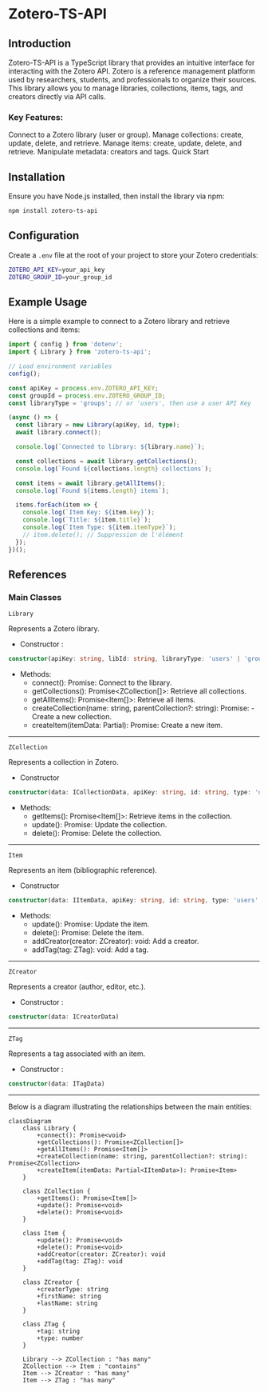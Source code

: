 # Zotero-TS-API

## Introduction
Zotero-TS-API is a TypeScript library that provides an intuitive interface for interacting with the Zotero API. Zotero is a reference management platform used by researchers, students, and professionals to organize their sources. This library allows you to manage libraries, collections, items, tags, and creators directly via API calls.

### Key Features:
Connect to a Zotero library (user or group).
Manage collections: create, update, delete, and retrieve.
Manage items: create, update, delete, and retrieve.
Manipulate metadata: creators and tags.
Quick Start

## Installation
Ensure you have Node.js installed, then install the library via npm:
```bash
npm install zotero-ts-api
```

## Configuration
Create a `.env` file at the root of your project to store your Zotero credentials:
```bash
ZOTERO_API_KEY=your_api_key
ZOTERO_GROUP_ID=your_group_id
```

## Example Usage
Here is a simple example to connect to a Zotero library and retrieve collections and items:
```typescript
import { config } from 'dotenv';
import { Library } from 'zotero-ts-api';

// Load environment variables
config();

const apiKey = process.env.ZOTERO_API_KEY;
const groupId = process.env.ZOTERO_GROUP_ID;
const libraryType = 'groups'; // or 'users', then use a user API Key

(async () => {
  const library = new Library(apiKey, id, type);
  await library.connect();

  console.log(`Connected to library: ${library.name}`);

  const collections = await library.getCollections();
  console.log(`Found ${collections.length} collections`);

  const items = await library.getAllItems();
  console.log(`Found ${items.length} items`);

  items.forEach(item => {
    console.log(`Item Key: ${item.key}`);
    console.log(`Title: ${item.title}`);
    console.log(`Item Type: ${item.itemType}`);
    // item.delete(); // Suppression de l'élément    
  });
})();
```
## References
### Main Classes
`Library`

Represents a Zotero library.

- Constructor :
```typescript
constructor(apiKey: string, libId: string, libraryType: 'users' | 'groups')
```

- Methods:
    - connect(): Promise<void>: Connect to the library.
    - getCollections(): Promise<ZCollection[]>: Retrieve all collections.
    - getAllItems(): Promise<Item[]>: Retrieve all items.
    - createCollection(name: string, parentCollection?: string): Promise<ZCollection>:     - Create a new collection.
    - createItem(itemData: Partial<IItemData>): Promise<Item>: Create a new item.

---
`ZCollection`

Represents a collection in Zotero.
- Constructor
```typescript
constructor(data: ICollectionData, apiKey: string, id: string, type: 'users' | 'groups')
```
- Methods:
    - getItems(): Promise<Item[]>: Retrieve items in the collection.
    - update(): Promise<void>: Update the collection.
    - delete(): Promise<void>: Delete the collection.

---

`Item`

Represents an item (bibliographic reference).

- Constructor
```typescript
constructor(data: IItemData, apiKey: string, id: string, type: 'users' | 'groups')
```

- Methods:
    - update(): Promise<void>: Update the item.
    - delete(): Promise<void>: Delete the item.
    - addCreator(creator: ZCreator): void: Add a creator.
    - addTag(tag: ZTag): void: Add a tag.
---
`ZCreator`

Represents a creator (author, editor, etc.).

- Constructor :
```typescript
constructor(data: ICreatorData)
```
---
`ZTag`

Represents a tag associated with an item.

- Constructor :
```typescript
constructor(data: ITagData)
```
---
Below is a diagram illustrating the relationships between the main entities:

```mermaid
classDiagram
    class Library {
        +connect(): Promise<void>
        +getCollections(): Promise<ZCollection[]>
        +getAllItems(): Promise<Item[]>
        +createCollection(name: string, parentCollection?: string): Promise<ZCollection>
        +createItem(itemData: Partial<IItemData>): Promise<Item>
    }

    class ZCollection {
        +getItems(): Promise<Item[]>
        +update(): Promise<void>
        +delete(): Promise<void>
    }

    class Item {
        +update(): Promise<void>
        +delete(): Promise<void>
        +addCreator(creator: ZCreator): void
        +addTag(tag: ZTag): void
    }

    class ZCreator {
        +creatorType: string
        +firstName: string
        +lastName: string
    }

    class ZTag {
        +tag: string
        +type: number
    }

    Library --> ZCollection : "has many"
    ZCollection --> Item : "contains"
    Item --> ZCreator : "has many"
    Item --> ZTag : "has many"
```
    
